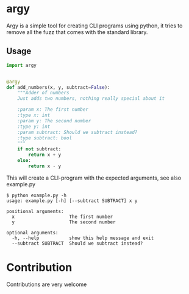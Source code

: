 # argy
Argy is a simple tool for creating CLI programs using python, it tries to remove all the fuzz that comes with the standard library.

## Usage

```python
import argy


@argy
def add_numbers(x, y, subtract=False):
    """Adder of numbers
    Just adds two numbers, nothing really special about it

    :param x: The first number
    :type x: int
    :param y: The second number
    :type y: int
    :param subtract: Should we subtract instead?
    :type subtract: bool
    """
    if not subtract:
        return x + y
    else:
        return x - y
```

This will create a CLI-program with the expected arguments, see also example.py

```shell
$ python example.py -h
usage: example.py [-h] [--subtract SUBTRACT] x y

positional arguments:
  x                    The first number
  y                    The second number

optional arguments:
  -h, --help           show this help message and exit
  --subtract SUBTRACT  Should we subtract instead?
```

# Contribution

Contributions are very welcome
